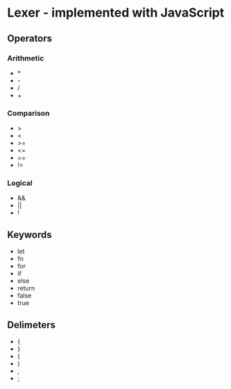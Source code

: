 # Lexer - implemented with JavaScript

## Operators

### Arithmetic

- \*
- \-
- \/
- \+

### Comparison

- \>
- <
- \>=
- <=
- ==
- !=

### Logical

- &&
- ||
- !

## Keywords

- let
- fn
- for
- if
- else
- return
- false
- true

## Delimeters

- {
- }
- \(
- )
- ,
- ;
